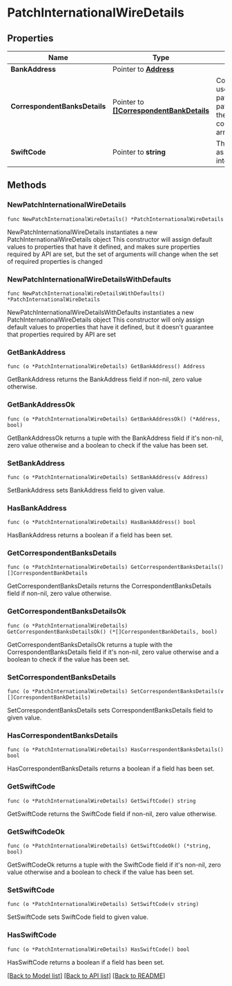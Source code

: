 # PatchInternationalWireDetails

## Properties

Name | Type | Description | Notes
------------ | ------------- | ------------- | -------------
**BankAddress** | Pointer to [**Address**](Address.md) |  | [optional] 
**CorrespondentBanksDetails** | Pointer to [**[]CorrespondentBankDetails**](CorrespondentBankDetails.md) | Correspondent banks details used for international payments. Note that in a patch request, the entirity of the correspondent_banks_details array will be updated.  | [optional] 
**SwiftCode** | Pointer to **string** | The SWIFT code (also known as BIC code) used for international payments.  | [optional] 

## Methods

### NewPatchInternationalWireDetails

`func NewPatchInternationalWireDetails() *PatchInternationalWireDetails`

NewPatchInternationalWireDetails instantiates a new PatchInternationalWireDetails object
This constructor will assign default values to properties that have it defined,
and makes sure properties required by API are set, but the set of arguments
will change when the set of required properties is changed

### NewPatchInternationalWireDetailsWithDefaults

`func NewPatchInternationalWireDetailsWithDefaults() *PatchInternationalWireDetails`

NewPatchInternationalWireDetailsWithDefaults instantiates a new PatchInternationalWireDetails object
This constructor will only assign default values to properties that have it defined,
but it doesn't guarantee that properties required by API are set

### GetBankAddress

`func (o *PatchInternationalWireDetails) GetBankAddress() Address`

GetBankAddress returns the BankAddress field if non-nil, zero value otherwise.

### GetBankAddressOk

`func (o *PatchInternationalWireDetails) GetBankAddressOk() (*Address, bool)`

GetBankAddressOk returns a tuple with the BankAddress field if it's non-nil, zero value otherwise
and a boolean to check if the value has been set.

### SetBankAddress

`func (o *PatchInternationalWireDetails) SetBankAddress(v Address)`

SetBankAddress sets BankAddress field to given value.

### HasBankAddress

`func (o *PatchInternationalWireDetails) HasBankAddress() bool`

HasBankAddress returns a boolean if a field has been set.

### GetCorrespondentBanksDetails

`func (o *PatchInternationalWireDetails) GetCorrespondentBanksDetails() []CorrespondentBankDetails`

GetCorrespondentBanksDetails returns the CorrespondentBanksDetails field if non-nil, zero value otherwise.

### GetCorrespondentBanksDetailsOk

`func (o *PatchInternationalWireDetails) GetCorrespondentBanksDetailsOk() (*[]CorrespondentBankDetails, bool)`

GetCorrespondentBanksDetailsOk returns a tuple with the CorrespondentBanksDetails field if it's non-nil, zero value otherwise
and a boolean to check if the value has been set.

### SetCorrespondentBanksDetails

`func (o *PatchInternationalWireDetails) SetCorrespondentBanksDetails(v []CorrespondentBankDetails)`

SetCorrespondentBanksDetails sets CorrespondentBanksDetails field to given value.

### HasCorrespondentBanksDetails

`func (o *PatchInternationalWireDetails) HasCorrespondentBanksDetails() bool`

HasCorrespondentBanksDetails returns a boolean if a field has been set.

### GetSwiftCode

`func (o *PatchInternationalWireDetails) GetSwiftCode() string`

GetSwiftCode returns the SwiftCode field if non-nil, zero value otherwise.

### GetSwiftCodeOk

`func (o *PatchInternationalWireDetails) GetSwiftCodeOk() (*string, bool)`

GetSwiftCodeOk returns a tuple with the SwiftCode field if it's non-nil, zero value otherwise
and a boolean to check if the value has been set.

### SetSwiftCode

`func (o *PatchInternationalWireDetails) SetSwiftCode(v string)`

SetSwiftCode sets SwiftCode field to given value.

### HasSwiftCode

`func (o *PatchInternationalWireDetails) HasSwiftCode() bool`

HasSwiftCode returns a boolean if a field has been set.


[[Back to Model list]](../README.md#documentation-for-models) [[Back to API list]](../README.md#documentation-for-api-endpoints) [[Back to README]](../README.md)


